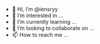 - 👋 Hi, I’m @iensryy
- 👀 I’m interested in ...
- 🌱 I’m currently learning ...
- 💞️ I’m looking to collaborate on ...
- 📫 How to reach me ...

<!---
iensryy/iensryy is a ✨ special ✨ repository because its `README.md` (this file) appears on your GitHub profile.
You can click the Preview link to take a look at your changes.
--->
